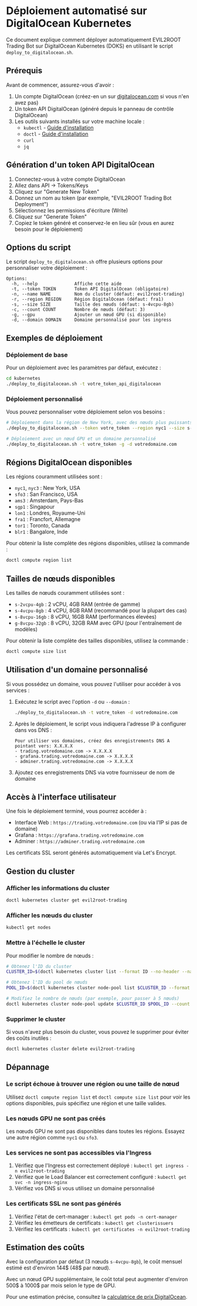 # Déploiement automatisé sur DigitalOcean Kubernetes

Ce document explique comment déployer automatiquement EVIL2ROOT Trading Bot sur DigitalOcean Kubernetes (DOKS) en utilisant le script `deploy_to_digitalocean.sh`.

## Prérequis

Avant de commencer, assurez-vous d'avoir :

1. Un compte DigitalOcean (créez-en un sur [digitalocean.com](https://digitalocean.com) si vous n'en avez pas)
2. Un token API DigitalOcean (généré depuis le panneau de contrôle DigitalOcean)
3. Les outils suivants installés sur votre machine locale :
   - `kubectl` - [Guide d'installation](https://kubernetes.io/docs/tasks/tools/install-kubectl/)
   - `doctl` - [Guide d'installation](https://docs.digitalocean.com/reference/doctl/how-to/install/)
   - `curl`
   - `jq`

## Génération d'un token API DigitalOcean

1. Connectez-vous à votre compte DigitalOcean
2. Allez dans API → Tokens/Keys
3. Cliquez sur "Generate New Token"
4. Donnez un nom au token (par exemple, "EVIL2ROOT Trading Bot Deployment")
5. Sélectionnez les permissions d'écriture (Write)
6. Cliquez sur "Generate Token"
7. Copiez le token généré et conservez-le en lieu sûr (vous en aurez besoin pour le déploiement)

## Options du script

Le script `deploy_to_digitalocean.sh` offre plusieurs options pour personnaliser votre déploiement :

```
Options:
  -h, --help              Affiche cette aide
  -t, --token TOKEN       Token API DigitalOcean (obligatoire)
  -n, --name NAME         Nom du cluster (défaut: evil2root-trading)
  -r, --region REGION     Région DigitalOcean (défaut: fra1)
  -s, --size SIZE         Taille des nœuds (défaut: s-4vcpu-8gb)
  -c, --count COUNT       Nombre de nœuds (défaut: 3)
  -g, --gpu               Ajouter un nœud GPU (si disponible)
  -d, --domain DOMAIN     Domaine personnalisé pour les ingress
```

## Exemples de déploiement

### Déploiement de base

Pour un déploiement avec les paramètres par défaut, exécutez :

```bash
cd kubernetes
./deploy_to_digitalocean.sh -t votre_token_api_digitalocean
```

### Déploiement personnalisé

Vous pouvez personnaliser votre déploiement selon vos besoins :

```bash
# Déploiement dans la région de New York, avec des nœuds plus puissants
./deploy_to_digitalocean.sh --token votre_token --region nyc1 --size s-8vcpu-16gb --count 2

# Déploiement avec un nœud GPU et un domaine personnalisé
./deploy_to_digitalocean.sh -t votre_token -g -d votredomaine.com
```

## Régions DigitalOcean disponibles

Les régions couramment utilisées sont :

- `nyc1`, `nyc3` : New York, USA
- `sfo3` : San Francisco, USA
- `ams3` : Amsterdam, Pays-Bas
- `sgp1` : Singapour
- `lon1` : Londres, Royaume-Uni
- `fra1` : Francfort, Allemagne
- `tor1` : Toronto, Canada
- `blr1` : Bangalore, Inde

Pour obtenir la liste complète des régions disponibles, utilisez la commande :

```bash
doctl compute region list
```

## Tailles de nœuds disponibles

Les tailles de nœuds couramment utilisées sont :

- `s-2vcpu-4gb` : 2 vCPU, 4GB RAM (entrée de gamme)
- `s-4vcpu-8gb` : 4 vCPU, 8GB RAM (recommandé pour la plupart des cas)
- `s-8vcpu-16gb` : 8 vCPU, 16GB RAM (performances élevées)
- `g-8vcpu-32gb` : 8 vCPU, 32GB RAM avec GPU (pour l'entraînement de modèles)

Pour obtenir la liste complète des tailles disponibles, utilisez la commande :

```bash
doctl compute size list
```

## Utilisation d'un domaine personnalisé

Si vous possédez un domaine, vous pouvez l'utiliser pour accéder à vos services :

1. Exécutez le script avec l'option `-d` ou `--domain` :
   ```bash
   ./deploy_to_digitalocean.sh -t votre_token -d votredomaine.com
   ```

2. Après le déploiement, le script vous indiquera l'adresse IP à configurer dans vos DNS :
   ```
   Pour utiliser vos domaines, créez des enregistrements DNS A pointant vers: X.X.X.X
   - trading.votredomaine.com -> X.X.X.X
   - grafana.trading.votredomaine.com -> X.X.X.X
   - adminer.trading.votredomaine.com -> X.X.X.X
   ```

3. Ajoutez ces enregistrements DNS via votre fournisseur de nom de domaine

## Accès à l'interface utilisateur

Une fois le déploiement terminé, vous pourrez accéder à :

- Interface Web : `https://trading.votredomaine.com` (ou via l'IP si pas de domaine)
- Grafana : `https://grafana.trading.votredomaine.com`
- Adminer : `https://adminer.trading.votredomaine.com`

Les certificats SSL seront générés automatiquement via Let's Encrypt.

## Gestion du cluster

### Afficher les informations du cluster

```bash
doctl kubernetes cluster get evil2root-trading
```

### Afficher les nœuds du cluster

```bash
kubectl get nodes
```

### Mettre à l'échelle le cluster

Pour modifier le nombre de nœuds :

```bash
# Obtenez l'ID du cluster
CLUSTER_ID=$(doctl kubernetes cluster list --format ID --no-header --name "evil2root-trading")

# Obtenez l'ID du pool de nœuds
POOL_ID=$(doctl kubernetes cluster node-pool list $CLUSTER_ID --format ID --no-header)

# Modifiez le nombre de nœuds (par exemple, pour passer à 5 nœuds)
doctl kubernetes cluster node-pool update $CLUSTER_ID $POOL_ID --count 5
```

### Supprimer le cluster

Si vous n'avez plus besoin du cluster, vous pouvez le supprimer pour éviter des coûts inutiles :

```bash
doctl kubernetes cluster delete evil2root-trading
```

## Dépannage

### Le script échoue à trouver une région ou une taille de nœud

Utilisez `doctl compute region list` et `doctl compute size list` pour voir les options disponibles, puis spécifiez une région et une taille valides.

### Les nœuds GPU ne sont pas créés

Les nœuds GPU ne sont pas disponibles dans toutes les régions. Essayez une autre région comme `nyc1` ou `sfo3`.

### Les services ne sont pas accessibles via l'Ingress

1. Vérifiez que l'Ingress est correctement déployé : `kubectl get ingress -n evil2root-trading`
2. Vérifiez que le Load Balancer est correctement configuré : `kubectl get svc -n ingress-nginx`
3. Vérifiez vos DNS si vous utilisez un domaine personnalisé

### Les certificats SSL ne sont pas générés

1. Vérifiez l'état de cert-manager : `kubectl get pods -n cert-manager`
2. Vérifiez les émetteurs de certificats : `kubectl get clusterissuers`
3. Vérifiez les certificats : `kubectl get certificates -n evil2root-trading`

## Estimation des coûts

Avec la configuration par défaut (3 nœuds `s-4vcpu-8gb`), le coût mensuel estimé est d'environ 144$ (48$ par nœud).

Avec un nœud GPU supplémentaire, le coût total peut augmenter d'environ 500$ à 1000$ par mois selon le type de GPU.

Pour une estimation précise, consultez la [calculatrice de prix DigitalOcean](https://www.digitalocean.com/pricing/calculator). 